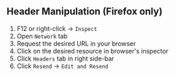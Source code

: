 ## Header Manipulation (Firefox only)

1. F12 or right-click -> `Inspect`
2. Open `Network` tab
3. Request the desired URL in your browser
4. Click on the desired resource in browser's inspector
5. Click `Headers` tab in right side-bar
6. Click `Resend` -> `Edit and Resend`
